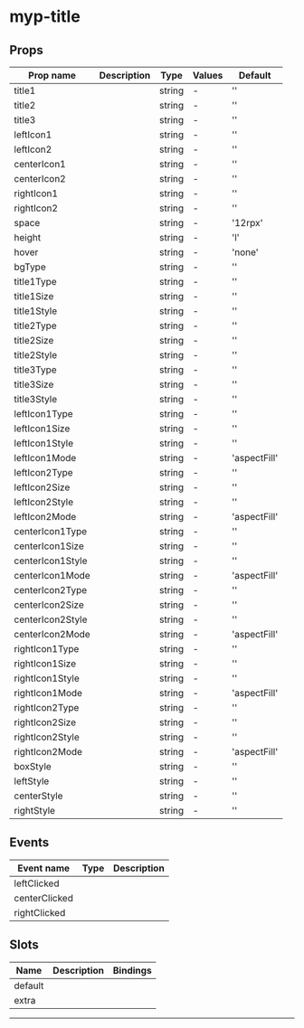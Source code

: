 # myp-title

## Props

| Prop name        | Description | Type   | Values | Default      |
| ---------------- | ----------- | ------ | ------ | ------------ |
| title1           |             | string | -      | ''           |
| title2           |             | string | -      | ''           |
| title3           |             | string | -      | ''           |
| leftIcon1        |             | string | -      | ''           |
| leftIcon2        |             | string | -      | ''           |
| centerIcon1      |             | string | -      | ''           |
| centerIcon2      |             | string | -      | ''           |
| rightIcon1       |             | string | -      | ''           |
| rightIcon2       |             | string | -      | ''           |
| space            |             | string | -      | '12rpx'      |
| height           |             | string | -      | 'l'          |
| hover            |             | string | -      | 'none'       |
| bgType           |             | string | -      | ''           |
| title1Type       |             | string | -      | ''           |
| title1Size       |             | string | -      | ''           |
| title1Style      |             | string | -      | ''           |
| title2Type       |             | string | -      | ''           |
| title2Size       |             | string | -      | ''           |
| title2Style      |             | string | -      | ''           |
| title3Type       |             | string | -      | ''           |
| title3Size       |             | string | -      | ''           |
| title3Style      |             | string | -      | ''           |
| leftIcon1Type    |             | string | -      | ''           |
| leftIcon1Size    |             | string | -      | ''           |
| leftIcon1Style   |             | string | -      | ''           |
| leftIcon1Mode    |             | string | -      | 'aspectFill' |
| leftIcon2Type    |             | string | -      | ''           |
| leftIcon2Size    |             | string | -      | ''           |
| leftIcon2Style   |             | string | -      | ''           |
| leftIcon2Mode    |             | string | -      | 'aspectFill' |
| centerIcon1Type  |             | string | -      | ''           |
| centerIcon1Size  |             | string | -      | ''           |
| centerIcon1Style |             | string | -      | ''           |
| centerIcon1Mode  |             | string | -      | 'aspectFill' |
| centerIcon2Type  |             | string | -      | ''           |
| centerIcon2Size  |             | string | -      | ''           |
| centerIcon2Style |             | string | -      | ''           |
| centerIcon2Mode  |             | string | -      | 'aspectFill' |
| rightIcon1Type   |             | string | -      | ''           |
| rightIcon1Size   |             | string | -      | ''           |
| rightIcon1Style  |             | string | -      | ''           |
| rightIcon1Mode   |             | string | -      | 'aspectFill' |
| rightIcon2Type   |             | string | -      | ''           |
| rightIcon2Size   |             | string | -      | ''           |
| rightIcon2Style  |             | string | -      | ''           |
| rightIcon2Mode   |             | string | -      | 'aspectFill' |
| boxStyle         |             | string | -      | ''           |
| leftStyle        |             | string | -      | ''           |
| centerStyle      |             | string | -      | ''           |
| rightStyle       |             | string | -      | ''           |

## Events

| Event name    | Type | Description |
| ------------- | ---- | ----------- |
| leftClicked   |      |
| centerClicked |      |
| rightClicked  |      |

## Slots

| Name    | Description | Bindings |
| ------- | ----------- | -------- |
| default |             |          |
| extra   |             |          |

---
